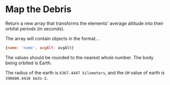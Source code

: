 # Map the Debris

Return a new array that transforms the elements' average altitude into their orbital periods (in seconds).

The array will contain objects in the format...

```js
{name: 'name', avgAlt: avgAlt}
```

The values should be rounded to the nearest whole number. The body being orbited is Earth.

The radius of the earth is `6367.4447 kilometers`, and the `GM` value of earth is `398600.4418 km3s-2`.
